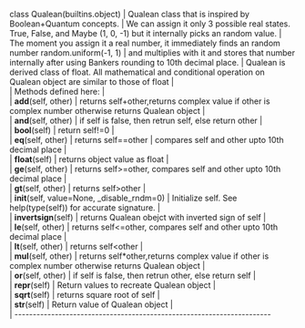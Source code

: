 
class Qualean(builtins.object)
 |  Qualean class that is inspired by Boolean+Quantum concepts. 
 |  We can assign it only 3 possible real states. True, False, and Maybe (1, 0, -1) but it internally picks an random value. 
 |  The moment you assign it a real number, it immediately finds an random number random.uniform(-1, 1) 
 |  and multiplies with it and stores that number internally after using Bankers rounding to 10th decimal place.
 |  Qualean is derived class of float. All mathematical and conditional operation on Qualean object are similar to those of float
 |  
 |  Methods defined here:
 |  
 |  __add__(self, other)
 |      returns self+other,returns complex value if other is complex number otherwise returns Qualean object
 |  
 |  __and__(self, other)
 |      if self is false, then retrun self, else return other
 |  
 |  __bool__(self)
 |      return self!=0
 |  
 |  __eq__(self, other)
 |      returns self==other
 |      compares self and other upto 10th decimal place
 |  
 |  __float__(self)
 |      returns object value as float
 |  
 |  __ge__(self, other)
 |      returns self>=other, compares self and other upto 10th decimal place
 |  
 |  __gt__(self, other)
 |      returns self>other
 |  
 |  __init__(self, value=None, _disable_rndm=0)
 |      Initialize self.  See help(type(self)) for accurate signature.
 |  
 |  __invertsign__(self)
 |      returns Qualean obejct with inverted sign of self
 |  
 |  __le__(self, other)
 |      returns self<=other, compares self and other upto 10th decimal place
 |  
 |  __lt__(self, other)
 |      returns self<other
 |  
 |  __mul__(self, other)
 |      returns self*other,returns complex value if other is complex number otherwise returns Qualean object
 |  
 |  __or__(self, other)
 |      if self is false, then retrun other, else return self
 |  
 |  __repr__(self)
 |      Return values to recreate Qualean object
 |  
 |  __sqrt__(self)
 |      returns square root of self
 |  
 |  __str__(self)
 |      Return value of Qualean object
 |  
 |  ----------------------------------------------------------------------


